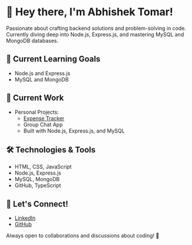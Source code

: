 # 👋 Hey there, I'm Abhishek Tomar!

Passionate about crafting backend solutions and problem-solving in code. Currently diving deep into Node.js, Express.js, and mastering MySQL and MongoDB databases.

## 🚀 Current Learning Goals
- Node.js and Express.js
- MySQL and MongoDB

## 💼 Current Work
- Personal Projects:
  - [Expense Tracker](https://github.com/abhi9871/Expense-Tracker-App)
  - Group Chat App
  - Built with Node.js, Express.js, and MySQL

## 🛠️ Technologies & Tools
- HTML, CSS, JavaScript
- Node.js, Express.js
- MySQL, MongoDB
- GitHub, TypeScript

## 🌱 Let's Connect!
- [LinkedIn](https://www.linkedin.com/in/abhishektomar99)
- [GitHub](https://github.com/abhi9871)

Always open to collaborations and discussions about coding! 💬
